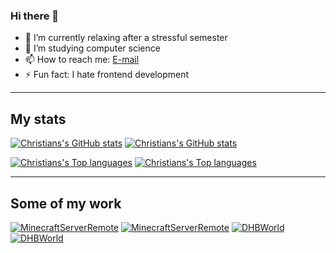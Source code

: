 ### Hi there 🚀

- 🔭 I’m currently relaxing after a stressful semester
- 🌱 I’m studying computer science
- 📫 How to reach me: [E-mail](mailto:christian@blitzdose.de)
- ⚡ Fun fact: I hate frontend development

---
## My stats

[![Christians's GitHub stats](https://github-stats.blitzdose.de?username=blitzdose&count_private=true&show_icons=true&theme=dark&custom_title=Christians%27s%20GitHub%20Stats#gh-dark-mode-only)](https://github.com/blitzdose#gh-dark-mode-only)
[![Christians's GitHub stats](https://github-stats.blitzdose.de?username=blitzdose&count_private=true&show_icons=true&theme=light&custom_title=Christians%27s%20GitHub%20Stats#gh-light-mode-only)](https://github.com/blitzdose#gh-light-mode-only)

[![Christians's Top languages](https://github-stats.blitzdose.de/top-langs/?username=blitzdose&layout=compact&theme=dark#gh-dark-mode-only)](https://github.com/blitzdose#gh-dark-mode-only)
[![Christians's Top languages](https://github-stats.blitzdose.de/top-langs/?username=blitzdose&layout=compact&theme=light#gh-light-mode-only)](https://github.com/blitzdose#gh-light-mode-only)

---
## Some of my work

[![MinecraftServerRemote](https://github-stats.blitzdose.de/pin/?username=blitzdose&&repo=MinecraftServerRemote&theme=dark#gh-dark-mode-only)](https://github.com/blitzdose/MinecraftServerRemote#gh-dark-mode-only)
[![MinecraftServerRemote](https://github-stats.blitzdose.de/pin/?username=blitzdose&&repo=MinecraftServerRemote&theme=light#gh-light-mode-only)](https://github.com/blitzdose/MinecraftServerRemote#gh-light-mode-only)
[![DHBWorld](https://github-stats.blitzdose.de/pin/?username=inFumumVerti&&repo=DHBWorld&theme=dark#gh-dark-mode-only)](https://github.com/inFumumVerti/DHBWorld#gh-dark-mode-only)
[![DHBWorld](https://github-stats.blitzdose.de/pin/?username=inFumumVerti&&repo=DHBWorld&theme=light#gh-light-mode-only)](https://github.com/inFumumVerti/DHBWorld#gh-light-mode-only)
